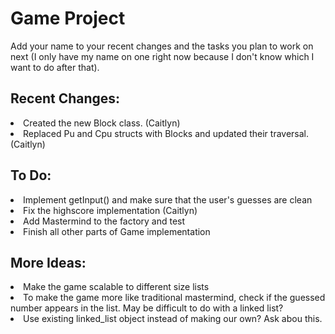 <h1>Game Project</h1>
Add your name to your recent changes and the tasks you plan to work on next (I only have my name on one right now because I don't know which I want to do after that). 
<h2>Recent Changes:</h2>
  <li>Created the new Block class. (Caitlyn)</li> 
  <li>Replaced Pu and Cpu structs with Blocks and updated their traversal. (Caitlyn)</li>
<h2>To Do:</h2>
  <li>Implement getInput() and make sure that the user's guesses are clean</li>
  <li>Fix the highscore implementation (Caitlyn)</li>
  <li>Add Mastermind to the factory and test</li>
  <li>Finish all other parts of Game implementation</li>
<h2>More Ideas:</h2>
  <li>Make the game scalable to different size lists</li>
  <li>To make the game more like traditional mastermind, check if the guessed number appears in the list. May be difficult to do with a linked list?</li>
  <li>Use existing linked_list object instead of making our own? Ask abou this.</li>
